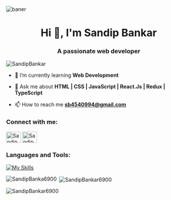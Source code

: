 

<img align="center" alt="baner" src="https://user-images.githubusercontent.com/112823546/217016507-da977155-0e3a-48ff-905c-e3eecfdf2b00.png">

<h1 align="center">Hi 👋, I'm Sandip Bankar</h1>
<h3 align="center">A passionate web developer</h3>



<p align="left"> <img src="https://komarev.com/ghpvc/?username=SandipBankar6900&label=Profile%20views&color=0e75b6&style=flat" alt="SandipBankar" /> </p>

- 🌱 I’m currently learning **Web Development**

- 💬 Ask me about **HTML | CSS | JavaScript | React.Js | Redux | TypeScript**

- 📫 How to reach me **sb4540994@gmail.com**

<h3 align="left">Connect with me:</h3>
<p align="left">
     <a href="https://github.com/SandipBankar6900" target="blank"><img align="center" src="https://img.icons8.com/?size=512&id=LoyAjcvVKv1K&format=png" alt="Sandip Bankar" height="30" width="40" /></a>
<a href="https://www.linkedin.com/in/sandip-bankar-328107254/" target="blank"><img align="center" src="https://raw.githubusercontent.com/rahuldkjain/github-profile-readme-generator/master/src/images/icons/Social/linked-in-alt.svg" alt="Sandip Bankar" height="30" width="40" /></a>
</p>

<h3 align="left">Languages and Tools:</h3>

  <div align="left">

   [![My Skills](https://skillicons.dev/icons?i=html,css,js,redux,github,netlify,vscode,mysql,postman,ts,redis,aws,react,replit,regex,sequelize,git)](#)

  </div>

<p><img align="left" src="https://github-readme-stats.vercel.app/api/top-langs?username=SandipBankar6900&show_icons=true&locale=en&layout=compact" alt="SandipBanka6900" /></p>

<p>&nbsp;<img align="center" src="https://github-readme-stats.vercel.app/api?username=SandipBankar6900&show_icons=true&locale=en" alt="SandipBankar6900" /></p>

<p><img align="center" src="https://github-readme-streak-stats.herokuapp.com/?user=SandipBankar6900&" alt="SandipBankar6900" /></p>
